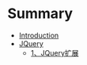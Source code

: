 # Summary

* [Introduction](README.md)
* [JQuery](chapter1.md)
  * [1、JQuery扩展](chapter1/jquerykuo-zhan.md)

